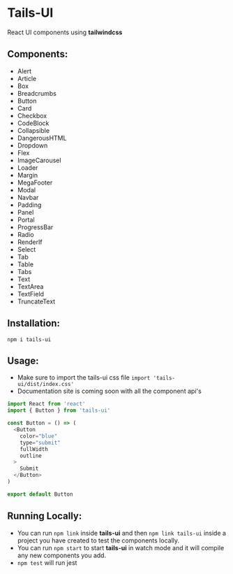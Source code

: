 # Tails-UI
React UI components using **tailwindcss**

## Components:
- Alert
- Article
- Box
- Breadcrumbs
- Button
- Card
- Checkbox
- CodeBlock
- Collapsible
- DangerousHTML
- Dropdown
- Flex
- ImageCarousel
- Loader
- Margin
- MegaFooter
- Modal
- Navbar
- Padding
- Panel
- Portal
- ProgressBar
- Radio
- RenderIf
- Select
- Tab
- Table
- Tabs
- Text
- TextArea
- TextField
- TruncateText

## Installation:
`npm i tails-ui`

## Usage:
- Make sure to import the tails-ui css file `import 'tails-ui/dist/index.css'`
- Documentation site is coming soon with all the component api's
``` js
import React from 'react'
import { Button } from 'tails-ui'

const Button = () => (
  <Button
    color="blue"
    type="submit"
    fullWidth
    outline
  >
    Submit
  </Button>
)

export default Button

```

## Running Locally:
- You can run `npm link` inside **tails-ui** and then `npm link tails-ui` inside a project you have created to test the components locally.
- You can run `npm start` to start **tails-ui** in watch mode and it will compile any new components you add.
- `npm test` will run jest

